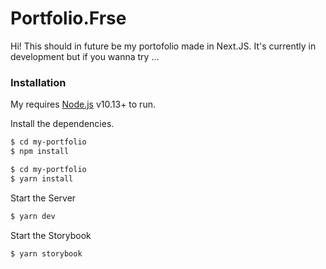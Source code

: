 # Portfolio.Frse

Hi! This should in future be my portofolio made in Next.JS. It's currently in development but if you wanna try ... 

### Installation

My  requires [Node.js](https://nodejs.org/en/) v10.13+ to run.

Install the dependencies.

```sh
$ cd my-portfolio
$ npm install 
```
```sh
$ cd my-portfolio
$ yarn install
```

Start the Server 
```sh
$ yarn dev
```

Start the Storybook 
```sh
$ yarn storybook
```